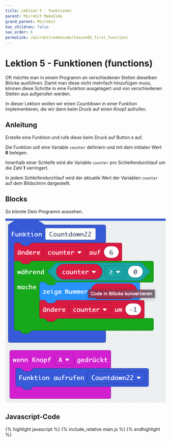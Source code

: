 ```yaml
---
title: Lektion 5 - Funktionen
parent: Microbit MakeCode
grand_parent: Microbit
has_children: false
nav_order: 6
permalink: /microbit/makecode/lesson05_first_function/
---
```


# Lektion 5 - Funktionen (functions)

Oft möchte man in einem Programm an verschiedenen Stellen dieselben Blöcke ausführen. Damit man diese nicht mehrfach hinzufügen muss, können diese Schritte in eine Funktion ausgelagert  und von verschiedenen Stellen aus aufgerufen werden.

In dieser Lektion wollen wir einen Countdown in einer Funktion implementieren, die wir dann beim Druck auf einen Knopf aufrufen.

## Anleitung

Erstelle eine Funktion und rufe diese beim Druck auf Button `A` auf.

Die Funktion soll eine Variable `counter` definiern und mit dem initialen Wert __6__ belegen.

Innerhalb einer Schleife wird die Variable `counter` pro Schleifendurchlauf um die Zahl __1__ verringert.

In jedem Schleifendurchlauf wird der aktuelle Wert der Variablen `counter` auf dem Bildschirm dargestellt.

## Blocks

So könnte Dein Programm aussehen.

![Screenshot](./screenshot.png "Screenshot")

## Javascript-Code

{% highlight javascript %}
    {% include_relative main.js %}
{% endhighlight %}
